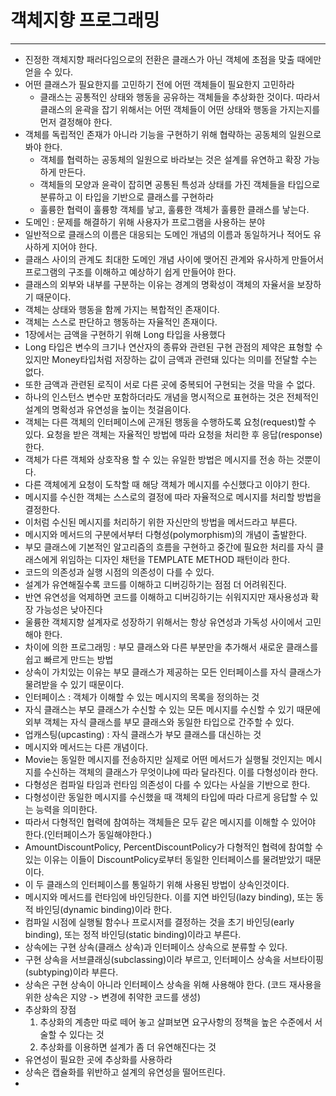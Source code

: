 # 객체지향 프로그래밍
---
* 진정한 객체지향 패러다임으로의 전환은 클래스가 아닌 객체에 초점을 맞출 때에만 얻을 수 있다.
* 어떤 클래스가 필요한지를 고민하기 전에 어떤 객체들이 필요한지 고민하라
  * 클래스는 공통적인 상태와 행동을 공유하는 객체들을 추상화한 것이다. 따라서 클래스의 윤곽을 잡기 위해서는 어떤 객체들이 어떤 상태와 행동을 가지는지를 먼저 결정해야 한다.
* 객체를 독립적인 존재가 아니라 기능을 구현하기 위해 협략하는 공동체의 일원으로 봐야 한다.
  * 객체를 협력하는 공동체의 일원으로 바라보는 것은 설계를 유연하고 확장 가능하게 만든다.
  * 객체들의 모양과 윤곽이 잡히면 공통된 특성과 상태를 가진 객체들을 타입으로 분류하고 이 타입을 기반으로 클래스를 구현하라
  * 훌륭한 협력이 훌륭항 객체를 낳고, 훌륭한 객체가 훌륭한 클래스를 낳는다.
* 도메인 : 문제를 해결하기 위해 사용자가 프로그램을 사용하는 분야
* 일반적으로 클래스의 이름은 대응되는 도메인 개념의 이름과 동일하거나 적어도 유사하게 지어야 한다.
* 클래스 사이의 관계도 최대한 도메인 개념 사이에 맺어진 관계와 유사하게 만들어서 프로그램의 구조를 이해하고 예상하기 쉽게 만들어야 한다.
* 클래스의 외부와 내부를 구분하는 이유는 경계의 명확성이 객체의 자율서을 보장하기 때문이다.
* 객체는 상태와 행동을 함께 가지는 복합적인 존재이다.
* 객체는 스스로 판단하고 행동하는 자율적인 존재이다.
* 1장에서는 금액을 구현하기 위해 Long 타입을 사용했다
* Long 타입은 변수의 크기나 연산자의 종류와 관련된 구현 관점의 제약은 표형할 수 있지만 Money타입처럼 저장하는 값이 금액과 관련돼 있다는 의미를 전달할 수는 없다.
* 또한 금액과 관련된 로직이 서로 다른 곳에 중복되어 구현되는 것을 막을 수 없다.
* 하나의 인스턴스 변수만 포함하더라도 개념을 명시적으로 표현하는 것은 전체적인 설계의 명확성과 유연성을 높이는 첫걸음이다.
* 객체는 다른 객체의 인터페이스에 곤개된 행동을 수행하도록 요청(request)할 수 있다. 요청을 받은 객체는 자율적인 방법에 따라 요청을 처리한 후 응답(response)한다.
* 객체가 다른 객체와 상호작용 할 수 있는 유일한 방법은 메시지를 전송 하는 것뿐이다.
* 다른 객체에게 요청이 도착할 때 해당 객체가 메시지를 수신했다고 이야기 한다.
* 메시지를 수신한 객체는 스스로의 결정에 따라 자율적으로 메시지를 처리할 방법을 결정한다.
* 이처럼 수신된 메시지를 처리하기 위한 자신만의 방법을 메서드라고 부른다.
* 메시지와 메서드의 구분에서부터 다형성(polymorphism)의 개념이 출발한다.
* 부모 클래스에 기본적인 알고리즘의 흐름을 구현하고 중간에 필요한 처리를 자식 클래스에게 위임하는 디자인 채턴을 TEMPLATE METHOD 패턴이라 한다.
* 코드의 의존성과 실행 시점의 의존성이 다를 수 있다.
* 설계가 유연해질수록 코드를 이해하고 디버깅하기는 점점 더 어려워진다.
* 반연 유연성을 억제하면 코드를 이해하고 디버깅하기는 쉬워지지만 재사용성과 확장 가능성은 낮아진다
* 울륭한 객체지향 설계자로 성장하기 위해서는 항상 유연성과 가독성 사이에서 고민해야 한다.
* 차이에 의한 프로그래밍 : 부모 클래스와 다른 부분만을 추가해서 새로운 클래스를 쉽고 빠르게 만드는 방법
* 상속이 가치있는 이유는 부모 클래스가 제공하는 모든 인터페이스를 자식 클래스가 물려받을 수 있기 때문이다.
* 인터페이스 : 객체가 이해할 수 있는 메시지의 목록을 정의하는 것
* 자식 클래스는 부모 클래스가 수신할 수 있는 모든 메시지를 수신할 수 있기 때문에 외부 객체는 자식 클래스를 부모 클래스와 동일한 타입으로 간주할 수 있다.
* 업캐스팅(upcasting) : 자식 클래스가 부모 클래스를 대신하는 것
* 메시지와 메서드는 다른 개념이다.
* Movie는 동일한 메시지를 전송하지만 실제로 어떤 메서드가 실행될 것인지는 메시지를 수신하는 객체의 클래스가 무엇이냐에 따라 달라진다. 이를 다형성이라 한다.
* 다형성은 컴파일 타임과 런타임 의존성이 다를 수 있다는 사실을 기반으로 한다.
* 다형성이란 동일한 메시지를 수신했을 때 객체의 타입에 따라 다르게 응답할 수 있는 능력을 의미한다.
* 따라서 다형적인 협력에 참여하는 객체들은 모두 같은 메시지를 이해할 수 있어야 한다.(인터페이스가 동일해야한다.)
* AmountDiscountPolicy, PercentDiscountPolicy가 다형적인 협력에 참여할 수 있는 이유는 이들이 DiscountPolicy로부터 동일한 인터페이스를 물려받았기 때문이다.
* 이 두 클래스의 인터페이스를 통일하기 위해 사용된 방법이 상속인것이다.
* 메시지와 메서드를 런타임에 바인딩한다. 이를 지연 바인딩(lazy binding), 또는 동적 바인딩(dynamic binding)이라 한다.
* 컴파일 시점에 실행될 함수나 프로시저를 결정하는 것을 초기 바인딩(early binding), 또는 정적 바인딩(static binding)이라고 부른다.
* 상속에는 구현 상속(클래스 상속)과 인터페이스 상속으로 분류할 수 있다.
* 구현 상속을 서브클래싱(subclassing)이라 부르고, 인터페이스 상속을 서브타이핑(subtyping)이라 부른다.
* 상속은 구현 상속이 아니라 인터페이스 상속을 위해 사용해야 한다. (코드 재사용을 위한 상속은 지양 -> 변경에 취약한 코드를 생성)
* 추상화의 장점
  1. 추상화의 계층만 따로 떼어 놓고 살펴보면 요구사항의 정책을 높은 수준에서 서술할 수 있다는 것
  2. 추상화를 이용하면 설계가 좀 더 유연해진다는 것
* 유연성이 필요한 곳에 추상화를 사용하라
* 상속은 캡슐화를 위반하고 설계의 유연성을 떨어뜨린다.
* 